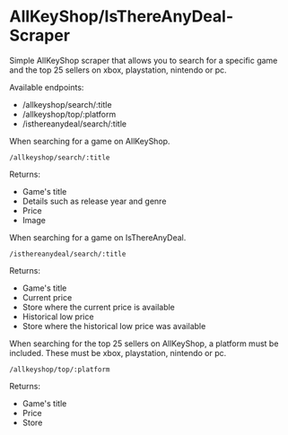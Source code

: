 # AllKeyShop/IsThereAnyDeal-Scraper
Simple AllKeyShop scraper that allows you to search for a specific game and the top 25 sellers on xbox, playstation, nintendo or pc.

Available endpoints:
  - /allkeyshop/search/:title
  - /allkeyshop/top/:platform
  - /isthereanydeal/search/:title

When searching for a game on AllKeyShop.

    /allkeyshop/search/:title
Returns:
  - Game's title
  - Details such as release year and genre
  - Price
  - Image
  
When searching for a game on IsThereAnyDeal.

    /isthereanydeal/search/:title 
Returns:
  - Game's title
  - Current price
  - Store where the current price is available
  - Historical low price
  - Store where the historical low price was available
  
When searching for the top 25 sellers on AllKeyShop, a platform must be included. These must be xbox, playstation, nintendo or pc.
    
    /allkeyshop/top/:platform
Returns:
  - Game's title
  - Price
  - Store

